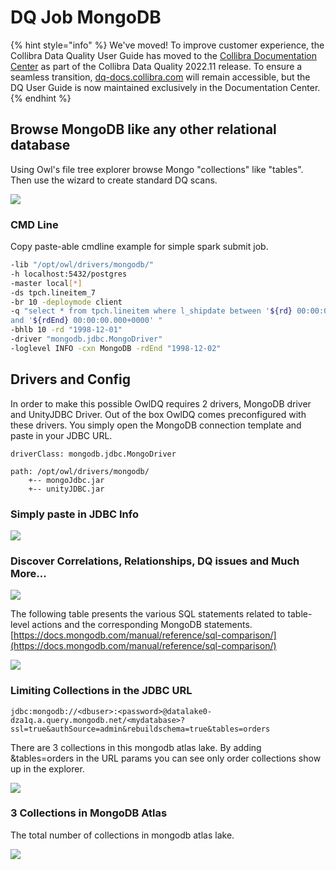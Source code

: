 # DQ Job MongoDB

{% hint style="info" %}
We've moved! To improve customer experience, the Collibra Data Quality User Guide has moved to the [Collibra Documentation Center](https://productresources.collibra.com/docs/collibra/latest/Content/DataQuality/DQApis/DQ%20Job%20MongoDB.htm) as part of the Collibra Data Quality 2022.11 release. To ensure a seamless transition, [dq-docs.collibra.com](http://dq-docs.collibra.com/) will remain accessible, but the DQ User Guide is now maintained exclusively in the Documentation Center.
{% endhint %}

## Browse MongoDB like any other relational database

Using Owl's file tree explorer browse Mongo "collections" like "tables". Then use the wizard to create standard DQ scans.

![](<../../.gitbook/assets/Screen Shot 2020-08-01 at 10.11.41 AM.png>)

### CMD Line

Copy paste-able cmdline example for simple spark submit job.

```bash
-lib "/opt/owl/drivers/mongodb/" 
-h localhost:5432/postgres 
-master local[*] 
-ds tpch.lineitem_7 
-br 10 -deploymode client 
-q "select * from tpch.lineitem where l_shipdate between '${rd} 00:00:00.000+0000' 
and '${rdEnd} 00:00:00.000+0000' " 
-bhlb 10 -rd "1998-12-01" 
-driver "mongodb.jdbc.MongoDriver" 
-loglevel INFO -cxn MongoDB -rdEnd "1998-12-02"
```

## Drivers and Config

In order to make this possible OwlDQ requires 2 drivers, MongoDB driver and UnityJDBC Driver. Out of the box OwlDQ comes preconfigured with these drivers. You simply open the MongoDB connection template and paste in your JDBC URL.

```
driverClass: mongodb.jdbc.MongoDriver

path: /opt/owl/drivers/mongodb/
    +-- mongoJdbc.jar
    +-- unityJDBC.jar
```

### Simply paste in JDBC Info

![](<../../.gitbook/assets/Screen Shot 2020-08-01 at 10.09.20 AM.png>)

### Discover Correlations, Relationships, DQ issues and Much More...

![](<../../.gitbook/assets/Screen Shot 2020-08-01 at 10.10.45 AM.png>)

The following table presents the various SQL statements related to table-level actions and the corresponding MongoDB statements.[https://docs.mongodb.com/manual/reference/sql-comparison/](https://docs.mongodb.com/manual/reference/sql-comparison/)

![](<../../.gitbook/assets/Screen Shot 2020-08-02 at 2.17.34 PM.png>)

### Limiting Collections in the JDBC URL

```
jdbc:mongodb://<dbuser>:<password>@datalake0-dza1q.a.query.mongodb.net/<mydatabase>?ssl=true&authSource=admin&rebuildschema=true&tables=orders
```

There are 3 collections in this mongodb atlas lake. By adding \&tables=orders in the URL params you can see only order collections show up in the explorer.

![](<../../.gitbook/assets/Screen Shot 2021-07-22 at 1.54.04 PM.png>)

### 3 Collections in MongoDB Atlas

The total number of collections in mongodb atlas lake.

![](<../../.gitbook/assets/Screen Shot 2021-07-22 at 1.57.29 PM.png>)
